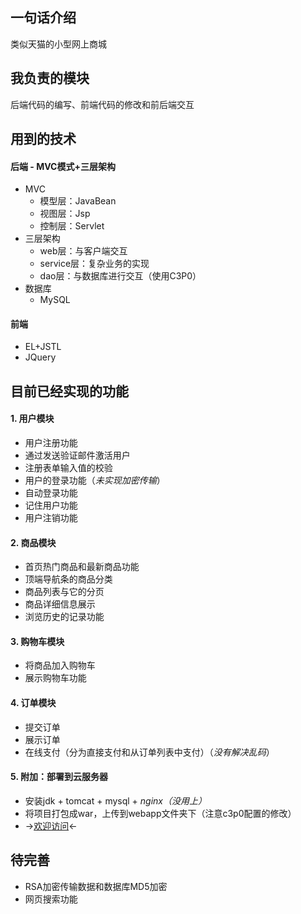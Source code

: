 ## 一句话介绍
类似天猫的小型网上商城

## 我负责的模块
后端代码的编写、前端代码的修改和前后端交互

## 用到的技术
#### 后端 - MVC模式+三层架构
* MVC
  * 模型层：JavaBean
  * 视图层：Jsp
  * 控制层：Servlet
* 三层架构
  * web层：与客户端交互
  * service层：复杂业务的实现
  * dao层：与数据库进行交互（使用C3P0）
* 数据库
  * MySQL

#### 前端
* EL+JSTL
* JQuery


## 目前已经实现的功能
#### 1. 用户模块
* 用户注册功能
* 通过发送验证邮件激活用户
* 注册表单输入值的校验
* 用户的登录功能（*未实现加密传输*）
* 自动登录功能
* 记住用户功能
* 用户注销功能

#### 2. 商品模块
* 首页热门商品和最新商品功能
* 顶端导航条的商品分类
* 商品列表与它的分页
* 商品详细信息展示
* 浏览历史的记录功能

#### 3. 购物车模块
* 将商品加入购物车
* 展示购物车功能

#### 4. 订单模块
* 提交订单
* 展示订单
* 在线支付（分为直接支付和从订单列表中支付）（*没有解决乱码*）

#### 5. 附加：部署到云服务器
* 安装jdk + tomcat + mysql + *nginx（没用上）*
* 将项目打包成war，上传到webapp文件夹下（注意c3p0配置的修改）
* ->[欢迎访问](http://120.78.5.163:8080/OnlineShop)<-

## 待完善
- RSA加密传输数据和数据库MD5加密
- 网页搜索功能
